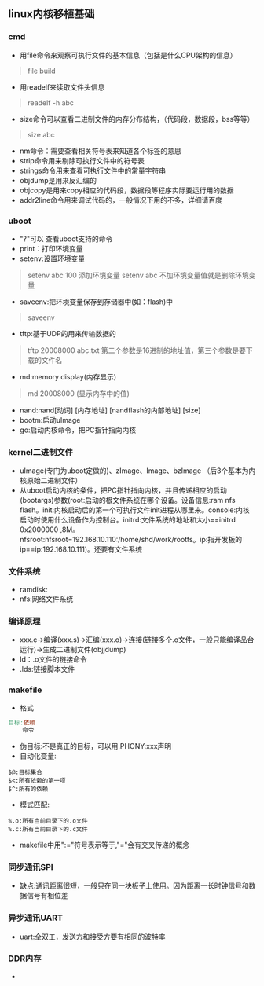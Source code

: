 ## linux内核移植基础

### cmd
- 用file命令来观察可执行文件的基本信息（包括是什么CPU架构的信息）
> file build
- 用readelf来读取文件头信息
> readelf -h abc
- size命令可以查看二进制文件的内存分布结构，（代码段，数据段，bss等等）
> size abc
- nm命令：需要查看相关符号表来知道各个标签的意思
- strip命令用来剔除可执行文件中的符号表
- strings命令用来查看可执行文件中的常量字符串
- objdump是用来反汇编的
- objcopy是用来copy相应的代码段，数据段等程序实际要运行用的数据
- addr2line命令用来调试代码的，一般情况下用的不多，详细请百度


### uboot
- "?"可以 查看uboot支持的命令
- print：打印环境变量
- setenv:设置环境变量
> setenv abc 100	添加环境变量
> setenv abc	不加环境变量值就是删除环境变量
- saveenv:把环境变量保存到存储器中(如：flash)中
> saveenv
- tftp:基于UDP的用来传输数据的
> tftp 20008000 abc.txt	第二个参数是16进制的地址值，第三个参数是要下载的文件名
- md:memory display(内存显示)
> md 20008000	(显示内存中的值)
- nand:nand[动词] [内存地址] [nandflash的内部地址] [size]
- bootm:启动uImage
- go:启动内核命令，把PC指针指向内核

### kernel二进制文件
- uImage(专门为uboot定做的)、zImage、Image、bzImage	（后3个基本为内核原始二进制文件）
- 从uboot启动内核的条件，把PC指针指向内核，并且传递相应的启动(bootargs)参数(root:启动的根文件系统在哪个设备。设备信息:ram nfs flash。init:内核启动后的第一个可执行文件init进程从哪里来。console:内核启动时使用什么设备作为控制台。initrd:文件系统的地址和大小==initrd 0x2000000 ,8M。nfsroot:nfsroot=192.168.10.110:/home/shd/work/rootfs。ip:指开发板的ip==ip:192.168.10.111)。还要有文件系统

### 文件系统
- ramdisk:
- nfs:网络文件系统

### 编译原理
- xxx.c->编译(xxx.s)->汇编(xxx.o)->连接(链接多个.o文件，一般只能编译品台运行)->生成二进制文件(objjdump)
- ld：.o文件的链接命令
- .lds:链接脚本文件

### makefile
- 格式
```makefile
目标:依赖
	命令
```
- 伪目标:不是真正的目标，可以用.PHONY:xxx声明
- 自动化变量:
```
$@:目标集合
$<:所有依赖的第一项
$^:所有的依赖
```
- 模式匹配:
```
%.o:所有当前目录下的.o文件
%.c:所有当前目录下的.c文件
```
- makefile中用":="符号表示等于,"="会有交叉传递的概念

### 同步通讯SPI
- 缺点:通讯距离很短，一般只在同一块板子上使用。因为距离一长时钟信号和数据信号有相位差

### 异步通讯UART
- uart:全双工，发送方和接受方要有相同的波特率

### DDR内存
- 